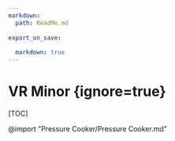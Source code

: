 ```yaml
---
markdown:
  path: ReadMe.md
  
export_on_save:
  
  markdown: true
---
```


# VR Minor {ignore=true}

[TOC]

@import "Pressure Cooker/Pressure Cooker.md"